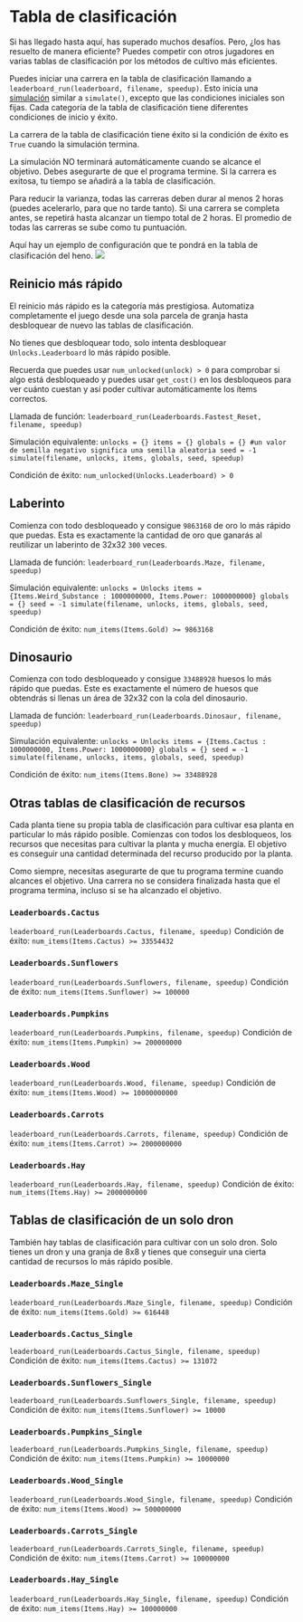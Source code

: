 # Tabla de clasificación
Si has llegado hasta aquí, has superado muchos desafíos. Pero, ¿los has resuelto de manera eficiente? 
Puedes competir con otros jugadores en varias tablas de clasificación por los métodos de cultivo más eficientes.

Puedes iniciar una carrera en la tabla de clasificación llamando a `leaderboard_run(leaderboard, filename, speedup)`.
Esto inicia una [simulación](docs/unlocks/simulation.md) similar a `simulate()`, excepto que las condiciones iniciales son fijas. Cada categoría de la tabla de clasificación tiene diferentes condiciones de inicio y éxito.

La carrera de la tabla de clasificación tiene éxito si la condición de éxito es `True` cuando la simulación termina. 

La simulación NO terminará automáticamente cuando se alcance el objetivo. Debes asegurarte de que el programa termine.
Si la carrera es exitosa, tu tiempo se añadirá a la tabla de clasificación.

Para reducir la varianza, todas las carreras deben durar al menos 2 horas (puedes acelerarlo, para que no tarde tanto). Si una carrera se completa antes, se repetirá hasta alcanzar un tiempo total de 2 horas. El promedio de todas las carreras se sube como tu puntuación.

Aquí hay un ejemplo de configuración que te pondrá en la tabla de clasificación del heno.
![](LeaderboardSetup400)

## Reinicio más rápido
El reinicio más rápido es la categoría más prestigiosa. Automatiza completamente el juego desde una sola parcela de granja hasta desbloquear de nuevo las tablas de clasificación.

No tienes que desbloquear todo, solo intenta desbloquear `Unlocks.Leaderboard` lo más rápido posible.

Recuerda que puedes usar `num_unlocked(unlock) > 0` para comprobar si algo está desbloqueado y puedes usar `get_cost()` en los desbloqueos para ver cuánto cuestan y así poder cultivar automáticamente los ítems correctos.

Llamada de función:
`leaderboard_run(Leaderboards.Fastest_Reset, filename, speedup)`

Simulación equivalente:
`unlocks = {}
items = {}
globals = {}
#un valor de semilla negativo significa una semilla aleatoria
seed = -1
simulate(filename, unlocks, items, globals, seed, speedup)`

Condición de éxito:
`num_unlocked(Unlocks.Leaderboard) > 0`

## Laberinto
Comienza con todo desbloqueado y consigue `9863168` de oro lo más rápido que puedas. Esta es exactamente la cantidad de oro que ganarás al reutilizar un laberinto de 32x32 `300` veces.

Llamada de función:
`leaderboard_run(Leaderboards.Maze, filename, speedup)`

Simulación equivalente:
`unlocks = Unlocks
items = {Items.Weird_Substance : 1000000000, Items.Power: 1000000000}
globals = {}
seed = -1
simulate(filename, unlocks, items, globals, seed, speedup)`

Condición de éxito:
`num_items(Items.Gold) >= 9863168`

## Dinosaurio
Comienza con todo desbloqueado y consigue `33488928` huesos lo más rápido que puedas. Este es exactamente el número de huesos que obtendrás si llenas un área de 32x32 con la cola del dinosaurio.

Llamada de función:
`leaderboard_run(Leaderboards.Dinosaur, filename, speedup)`

Simulación equivalente:
`unlocks = Unlocks
items = {Items.Cactus : 1000000000, Items.Power: 1000000000}
globals = {}
seed = -1
simulate(filename, unlocks, items, globals, seed, speedup)`

Condición de éxito:
`num_items(Items.Bone) >= 33488928`

## Otras tablas de clasificación de recursos
Cada planta tiene su propia tabla de clasificación para cultivar esa planta en particular lo más rápido posible. Comienzas con todos los desbloqueos, los recursos que necesitas para cultivar la planta y mucha energía. El objetivo es conseguir una cantidad determinada del recurso producido por la planta.

Como siempre, necesitas asegurarte de que tu programa termine cuando alcances el objetivo. Una carrera no se considera finalizada hasta que el programa termina, incluso si se ha alcanzado el objetivo.

### `Leaderboards.Cactus`
`leaderboard_run(Leaderboards.Cactus, filename, speedup)`
Condición de éxito: `num_items(Items.Cactus) >= 33554432`

### `Leaderboards.Sunflowers`
`leaderboard_run(Leaderboards.Sunflowers, filename, speedup)`
Condición de éxito: `num_items(Items.Sunflower) >= 100000`

### `Leaderboards.Pumpkins`
`leaderboard_run(Leaderboards.Pumpkins, filename, speedup)`
Condición de éxito: `num_items(Items.Pumpkin) >= 200000000`

### `Leaderboards.Wood`
`leaderboard_run(Leaderboards.Wood, filename, speedup)`
Condición de éxito: `num_items(Items.Wood) >= 10000000000`

### `Leaderboards.Carrots`
`leaderboard_run(Leaderboards.Carrots, filename, speedup)`
Condición de éxito: `num_items(Items.Carrot) >= 2000000000`

### `Leaderboards.Hay`
`leaderboard_run(Leaderboards.Hay, filename, speedup)`
Condición de éxito: `num_items(Items.Hay) >= 2000000000`

## Tablas de clasificación de un solo dron
También hay tablas de clasificación para cultivar con un solo dron. Solo tienes un dron y una granja de 8x8 y tienes que conseguir una cierta cantidad de recursos lo más rápido posible.

### `Leaderboards.Maze_Single`
`leaderboard_run(Leaderboards.Maze_Single, filename, speedup)`
Condición de éxito: `num_items(Items.Gold) >= 616448`

### `Leaderboards.Cactus_Single`
`leaderboard_run(Leaderboards.Cactus_Single, filename, speedup)`
Condición de éxito: `num_items(Items.Cactus) >= 131072`

### `Leaderboards.Sunflowers_Single`
`leaderboard_run(Leaderboards.Sunflowers_Single, filename, speedup)`
Condición de éxito: `num_items(Items.Sunflower) >= 10000`

### `Leaderboards.Pumpkins_Single`
`leaderboard_run(Leaderboards.Pumpkins_Single, filename, speedup)`
Condición de éxito: `num_items(Items.Pumpkin) >= 10000000`

### `Leaderboards.Wood_Single`
`leaderboard_run(Leaderboards.Wood_Single, filename, speedup)`
Condición de éxito: `num_items(Items.Wood) >= 500000000`

### `Leaderboards.Carrots_Single`
`leaderboard_run(Leaderboards.Carrots_Single, filename, speedup)`
Condición de éxito: `num_items(Items.Carrot) >= 100000000`

### `Leaderboards.Hay_Single`
`leaderboard_run(Leaderboards.Hay_Single, filename, speedup)`
Condición de éxito: `num_items(Items.Hay) >= 100000000`